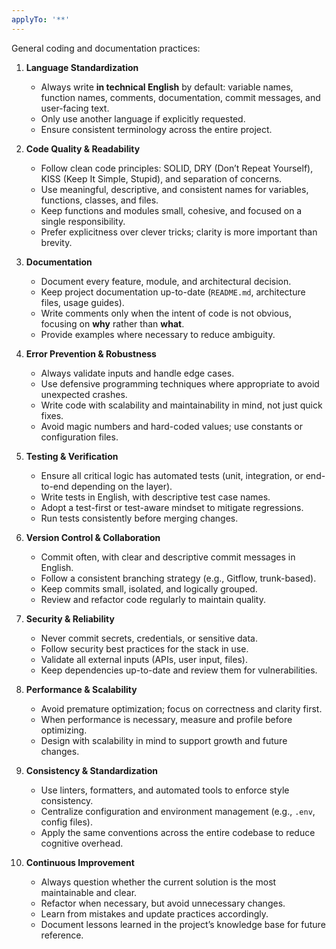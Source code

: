 ```yaml
---
applyTo: '**'
---
```


General coding and documentation practices:

1. **Language Standardization**
   - Always write **in technical English** by default: variable names, function names, comments, documentation, commit messages, and user-facing text.
   - Only use another language if explicitly requested.
   - Ensure consistent terminology across the entire project.

2. **Code Quality & Readability**
   - Follow clean code principles: SOLID, DRY (Don’t Repeat Yourself), KISS (Keep It Simple, Stupid), and separation of concerns.
   - Use meaningful, descriptive, and consistent names for variables, functions, classes, and files.
   - Keep functions and modules small, cohesive, and focused on a single responsibility.
   - Prefer explicitness over clever tricks; clarity is more important than brevity.

3. **Documentation**
   - Document every feature, module, and architectural decision.
   - Keep project documentation up-to-date (`README.md`, architecture files, usage guides).
   - Write comments only when the intent of code is not obvious, focusing on **why** rather than **what**.
   - Provide examples where necessary to reduce ambiguity.

4. **Error Prevention & Robustness**
   - Always validate inputs and handle edge cases.
   - Use defensive programming techniques where appropriate to avoid unexpected crashes.
   - Write code with scalability and maintainability in mind, not just quick fixes.
   - Avoid magic numbers and hard-coded values; use constants or configuration files.

5. **Testing & Verification**
   - Ensure all critical logic has automated tests (unit, integration, or end-to-end depending on the layer).
   - Write tests in English, with descriptive test case names.
   - Adopt a test-first or test-aware mindset to mitigate regressions.
   - Run tests consistently before merging changes.

6. **Version Control & Collaboration**
   - Commit often, with clear and descriptive commit messages in English.
   - Follow a consistent branching strategy (e.g., Gitflow, trunk-based).
   - Keep commits small, isolated, and logically grouped.
   - Review and refactor code regularly to maintain quality.

7. **Security & Reliability**
   - Never commit secrets, credentials, or sensitive data.
   - Follow security best practices for the stack in use.
   - Validate all external inputs (APIs, user input, files).
   - Keep dependencies up-to-date and review them for vulnerabilities.

8. **Performance & Scalability**
   - Avoid premature optimization; focus on correctness and clarity first.
   - When performance is necessary, measure and profile before optimizing.
   - Design with scalability in mind to support growth and future changes.

9. **Consistency & Standardization**
   - Use linters, formatters, and automated tools to enforce style consistency.
   - Centralize configuration and environment management (e.g., `.env`, config files).
   - Apply the same conventions across the entire codebase to reduce cognitive overhead.

10. **Continuous Improvement**
    - Always question whether the current solution is the most maintainable and clear.
    - Refactor when necessary, but avoid unnecessary changes.
    - Learn from mistakes and update practices accordingly.
    - Document lessons learned in the project’s knowledge base for future reference.
